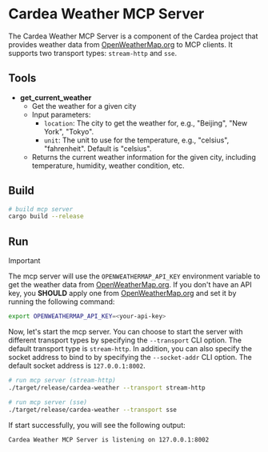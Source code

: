 # Cardea Weather MCP Server

The Cardea Weather MCP Server is a component of the Cardea project that provides weather data from [OpenWeatherMap.org](https://openweathermap.org/) to MCP clients. It supports two transport types: `stream-http` and `sse`.

## Tools

- **get_current_weather**
  - Get the weather for a given city
  - Input parameters:
    - `location`: The city to get the weather for, e.g., "Beijing", "New York", "Tokyo".
    - `unit`: The unit to use for the temperature, e.g., "celsius", "fahrenheit". Default is "celsius".
  - Returns the current weather information for the given city, including temperature, humidity, weather condition, etc.

## Build

```bash
# build mcp server
cargo build --release
```

## Run

> [!IMPORTANT]
>
> The mcp server will use the `OPENWEATHERMAP_API_KEY` environment variable to get the weather data from [OpenWeatherMap.org](https://openweathermap.org/). If you don't have an API key, you **SHOULD** apply one from [OpenWeatherMap.org](https://openweathermap.org/) and set it by running the following command:
>
> ```bash
> export OPENWEATHERMAP_API_KEY=<your-api-key>
> ```

Now, let's start the mcp server. You can choose to start the server with different transport types by specifying the `--transport` CLI option. The default transport type is `stream-http`. In addition, you can also specify the socket address to bind to by specifying the `--socket-addr` CLI option. The default socket address is `127.0.0.1:8002`.

```bash
# run mcp server (stream-http)
./target/release/cardea-weather --transport stream-http

# run mcp server (sse)
./target/release/cardea-weather --transport sse
```

If start successfully, you will see the following output:

```bash
Cardea Weather MCP Server is listening on 127.0.0.1:8002
```
